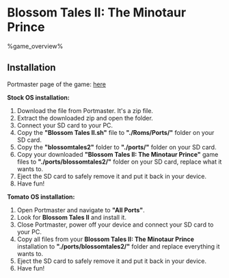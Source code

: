 # Blossom Tales II: The Minotaur Prince

%game_overview%

## Installation

Portmaster page of the game: [here](https://portmaster.games/detail.html?name=blossomtales2)

**Stock OS installation:**
1. Download the file from Portmaster. It's a zip file.
2. Extract the downloaded zip and open the folder.
3. Connect your SD card to your PC.
4. Copy the **"Blossom Tales II.sh"** file to **"./Roms/Ports/"** folder on your SD card.
5. Copy the **"blossomtales2"** folder to **"./ports/"** folder on your SD card.
6. Copy your downloaded **"Blossom Tales II: The Minotaur Prince"** game files to **"./ports/blossomtales2/"** folder on your SD card, replace what it wants to.
7. Eject the SD card to safely remove it and put it back in your device.
8. Have fun!

**Tomato OS installation:**
1. Open Portmaster and navigate to **"All Ports"**.
2. Look for **Blossom Tales II** and install it.
3. Close Portmaster, power off your device and connect your SD card to your PC.
4. Copy all files from your **Blossom Tales II: The Minotaur Prince** installation to **"./ports/blossomtales2/"** folder and replace everything it wants to.
5. Eject the SD card to safely remove it and put it back in your device.
6. Have fun!